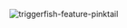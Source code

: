 ![triggerfish-feature-pinktail](https://github.com/user-attachments/assets/7422cc90-fac1-4643-92a7-daeb40e42ba7)
